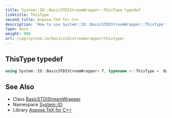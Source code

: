 ```yaml
---
title: System::IO::BasicSTDIStreamWrapper::ThisType typedef
linktitle: ThisType
second_title: Aspose.TeX for C++
description: 'How to use System::IO::BasicSTDIStreamWrapper::ThisType typedef of System::IO::BasicSTDIStreamWrapper class in C++.'
type: docs
weight: 900
url: /cpp/system.io/basicstdistreamwrapper/thistype/
---
```

## ThisType typedef




```cpp
using System::IO::BasicSTDIStreamWrapper< T, typename >::ThisType =  BasicSTDIStreamWrapper<T>
```

## See Also

* Class [BasicSTDIStreamWrapper](../)
* Namespace [System::IO](../../)
* Library [Aspose.TeX for C++](../../../)
